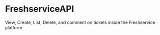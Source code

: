 # FreshserviceAPI
View, Create, List, Delete, and comment on tickets inside the Freshservice platform
